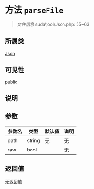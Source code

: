 # 方法 `parseFile`

> *文件信息* suda\tool\Json.php: 55~63

## 所属类 

[Json](../Json.md)

## 可见性

public

## 说明



## 参数


| 参数名 | 类型 | 默认值 | 说明 |
|--------|-----|-------|-------|
| path |  string | 无 | 无 |
| raw |  bool |  | 无 |



## 返回值

无返回值
